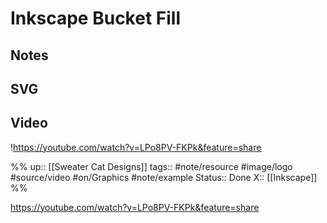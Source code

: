 # Inkscape Bucket Fill

## Notes


## SVG


## Video

!https://youtube.com/watch?v=LPo8PV-FKPk&feature=share

%%
up:: [[Sweater Cat Designs]]
tags:: #note/resource #image/logo #source/video  #on/Graphics #note/example 
Status:: Done
X:: [[Inkscape]]
%%

https://youtube.com/watch?v=LPo8PV-FKPk&feature=share